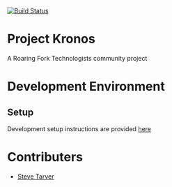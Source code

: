 [![Build Status](https://www.travis-ci.org/RoaringForkTech/project-kronos.svg?branch=master)](https://www.travis-ci.org/RoaringForkTech/project-kronos)

# Project Kronos

A Roaring Fork Technologists community project

# Development Environment
## Setup

Development setup instructions are provided [here](https://github.com/RoaringForkTech/project-kronos/wiki)

# Contributers

* [Steve Tarver](https://github.com/stevetarver)
